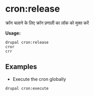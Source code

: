 # cron:release
क्रॉन चलाने के लिए क्रॉन प्रणाली का लॉक को मुक्त करें

**Usage:**
```
drupal cron:release
cror
crr
```

## Examples
* Execute the cron globally
```
drupal cron:execute
```
